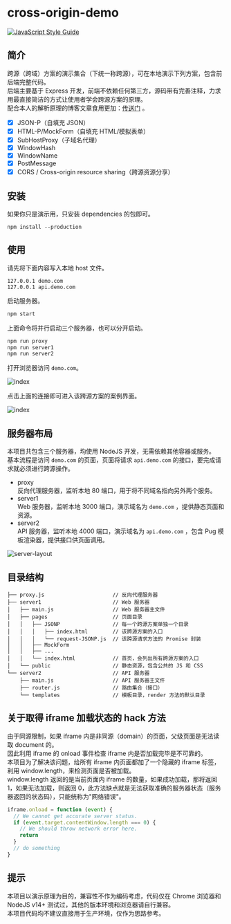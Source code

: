 # cross-origin-demo

[![JavaScript Style Guide](https://img.shields.io/badge/code_style-standard-brightgreen.svg)](https://standardjs.com)

## 简介

跨源（跨域）方案的演示集合（下统一称跨源），可在本地演示下列方案，包含前后端完整代码。  
后端主要基于 Express 开发，前端不依赖任何第三方，源码带有完善注释，力求用最直接简洁的方式让使用者学会跨源方案的原理。  
配合本人的解析原理的博客文章食用更加：[传送门](https://segmentfault.com/a/1190000014223524) 。

- [x] JSON-P（自填充 JSON）
- [x] HTML-P/MockForm（自填充 HTML/模拟表单）
- [x] SubHostProxy（子域名代理）
- [x] WindowHash
- [x] WindowName
- [x] PostMessage
- [x] CORS / Cross-origin resource sharing（跨源资源分享）

## 安装

如果你只是演示用，只安装 dependencies 的包即可。

```
npm install --production
```

## 使用

请先将下面内容写入本地 host 文件。

```text
127.0.0.1 demo.com
127.0.0.1 api.demo.com
```

启动服务器。

```bash
npm start
```

上面命令将并行启动三个服务器，也可以分开启动。

```bash
npm run proxy
npm run server1
npm run server2
```

打开浏览器访问 `demo.com`。

![index](https://calimanco.github.io/cross-origin-demo/index.png)

点击上面的连接即可进入该跨源方案的案例界面。  

![index](https://calimanco.github.io/cross-origin-demo/page.png)

## 服务器布局

本项目共包含三个服务器，均使用 NodeJS 开发，无需依赖其他容器或服务。  
基本流程是访问 `demo.com` 的页面，页面将请求 `api.demo.com` 的接口，要完成请求就必须进行跨源操作。

- proxy  
  反向代理服务器，监听本地 80 端口，用于将不同域名指向另外两个服务。
- server1  
  Web 服务器，监听本地 3000 端口，演示域名为 `demo.com` ，提供静态页面和资源。
- server2  
  API 服务器，监听本地 4000 端口，演示域名为 `api.demo.com` ，包含 Pug 模板渲染器，提供接口供页面调用。

![server-layout](https://calimanco.github.io/cross-origin-demo/server-layout.png)

## 目录结构

```text
├── proxy.js                      // 反向代理服务器
├── server1                       // Web 服务器
│   ├── main.js                   // Web 服务器主文件
│   ├── pages                     // 页面目录
│   │   ├── JSONP                 // 每一个跨源方案单独一个目录
│   │   │   ├── index.html        // 该跨源方案的入口
│   │   │   └── request-JSONP.js  // 该跨源请求方法的 Promise 封装
│   │   ├── MockForm
│   │   ├── ...
│   │   └── index.html            // 首页，会列出所有跨源方案的入口
│   └── public                    // 静态资源，包含公共的 JS 和 CSS
└── server2                       // API 服务器
    ├── main.js                   // API 服务器主文件
    ├── router.js                 // 路由集合（接口）
    └── templates                 // 模板目录，render 方法的默认目录
```

## 关于取得 iframe 加载状态的 hack 方法

由于同源限制，如果 iframe 内是非同源（domain）的页面，父级页面是无法读取 document 的。  
因此利用 iframe 的 onload 事件检查 iframe 内是否加载完毕是不可靠的。  
本项目为了解决该问题，给所有 iframe 内页面都加了一个隐藏的 iframe 标签，利用 window.length，来检测页面是否被加载。  
window.length 返回的是当前页面内 iframe 的数量，如果成功加载，那将返回 1，如果无法加载，则返回 0，此方法缺点就是无法获取准确的服务器状态（服务器返回的状态码），只能统称为"网络错误"。

```javascript
iframe.onload = function (event) {
  // We cannot get accurate server status.
  if (event.target.contentWindow.length === 0) {
    // We should throw network error here.
    return
  }
  // do something
}
```

## 提示

本项目以演示原理为目的，兼容性不作为编码考虑，代码仅在 Chrome 浏览器和 NodeJS v14+ 测试过，其他的版本环境和浏览器请自行兼容。  
本项目代码均不建议直接用于生产环境，仅作为思路参考。
